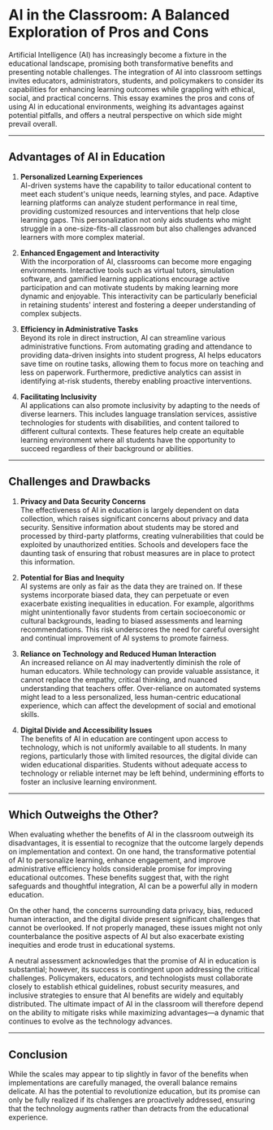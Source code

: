 # AI in the Classroom: A Balanced Exploration of Pros and Cons

Artificial Intelligence (AI) has increasingly become a fixture in the educational landscape, promising both transformative benefits and presenting notable challenges. The integration of AI into classroom settings invites educators, administrators, students, and policymakers to consider its capabilities for enhancing learning outcomes while grappling with ethical, social, and practical concerns. This essay examines the pros and cons of using AI in educational environments, weighing its advantages against potential pitfalls, and offers a neutral perspective on which side might prevail overall.

---

## Advantages of AI in Education

1. **Personalized Learning Experiences**  
   AI-driven systems have the capability to tailor educational content to meet each student's unique needs, learning styles, and pace. Adaptive learning platforms can analyze student performance in real time, providing customized resources and interventions that help close learning gaps. This personalization not only aids students who might struggle in a one-size-fits-all classroom but also challenges advanced learners with more complex material.

2. **Enhanced Engagement and Interactivity**  
   With the incorporation of AI, classrooms can become more engaging environments. Interactive tools such as virtual tutors, simulation software, and gamified learning applications encourage active participation and can motivate students by making learning more dynamic and enjoyable. This interactivity can be particularly beneficial in retaining students' interest and fostering a deeper understanding of complex subjects.

3. **Efficiency in Administrative Tasks**  
   Beyond its role in direct instruction, AI can streamline various administrative functions. From automating grading and attendance to providing data-driven insights into student progress, AI helps educators save time on routine tasks, allowing them to focus more on teaching and less on paperwork. Furthermore, predictive analytics can assist in identifying at-risk students, thereby enabling proactive interventions.

4. **Facilitating Inclusivity**  
   AI applications can also promote inclusivity by adapting to the needs of diverse learners. This includes language translation services, assistive technologies for students with disabilities, and content tailored to different cultural contexts. These features help create an equitable learning environment where all students have the opportunity to succeed regardless of their background or abilities.

---

## Challenges and Drawbacks

1. **Privacy and Data Security Concerns**  
   The effectiveness of AI in education is largely dependent on data collection, which raises significant concerns about privacy and data security. Sensitive information about students may be stored and processed by third-party platforms, creating vulnerabilities that could be exploited by unauthorized entities. Schools and developers face the daunting task of ensuring that robust measures are in place to protect this information.

2. **Potential for Bias and Inequity**  
   AI systems are only as fair as the data they are trained on. If these systems incorporate biased data, they can perpetuate or even exacerbate existing inequalities in education. For example, algorithms might unintentionally favor students from certain socioeconomic or cultural backgrounds, leading to biased assessments and learning recommendations. This risk underscores the need for careful oversight and continual improvement of AI systems to promote fairness.

3. **Reliance on Technology and Reduced Human Interaction**  
   An increased reliance on AI may inadvertently diminish the role of human educators. While technology can provide valuable assistance, it cannot replace the empathy, critical thinking, and nuanced understanding that teachers offer. Over-reliance on automated systems might lead to a less personalized, less human-centric educational experience, which can affect the development of social and emotional skills.

4. **Digital Divide and Accessibility Issues**  
   The benefits of AI in education are contingent upon access to technology, which is not uniformly available to all students. In many regions, particularly those with limited resources, the digital divide can widen educational disparities. Students without adequate access to technology or reliable internet may be left behind, undermining efforts to foster an inclusive learning environment.

---

## Which Outweighs the Other?

When evaluating whether the benefits of AI in the classroom outweigh its disadvantages, it is essential to recognize that the outcome largely depends on implementation and context. On one hand, the transformative potential of AI to personalize learning, enhance engagement, and improve administrative efficiency holds considerable promise for improving educational outcomes. These benefits suggest that, with the right safeguards and thoughtful integration, AI can be a powerful ally in modern education.

On the other hand, the concerns surrounding data privacy, bias, reduced human interaction, and the digital divide present significant challenges that cannot be overlooked. If not properly managed, these issues might not only counterbalance the positive aspects of AI but also exacerbate existing inequities and erode trust in educational systems.

A neutral assessment acknowledges that the promise of AI in education is substantial; however, its success is contingent upon addressing the critical challenges. Policymakers, educators, and technologists must collaborate closely to establish ethical guidelines, robust security measures, and inclusive strategies to ensure that AI benefits are widely and equitably distributed. The ultimate impact of AI in the classroom will therefore depend on the ability to mitigate risks while maximizing advantages—a dynamic that continues to evolve as the technology advances.

---

## Conclusion

While the scales may appear to tip slightly in favor of the benefits when implementations are carefully managed, the overall balance remains delicate. AI has the potential to revolutionize education, but its promise can only be fully realized if its challenges are proactively addressed, ensuring that the technology augments rather than detracts from the educational experience.
